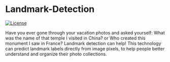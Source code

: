 # Landmark-Detection
[![License](https://img.shields.io/github/license/shlok-sethia/Landmark-Detection)](https://github.com/shlok-sethia/Landmark-Detection/blob/master/LICENSE)

Have you ever gone through your vacation photos and asked yourself: What was the name of that temple I visited in China? or Who created this monument I saw in France? Landmark detection can help! This technology can predict landmark labels directly from image pixels, to help people better understand and organize their photo collections. 
